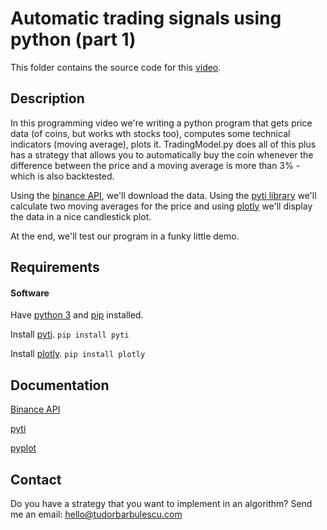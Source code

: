 # Automatic trading signals using python (part 1)
This folder contains the source code for this [video](https://www.youtube.com/watch?v=LiqQsmU6qYg).

## Description
In this programming video we're writing a python program that gets price data (of coins, but works wth stocks too), computes some technical indicators (moving average), plots it. TradingModel.py does all of this plus has a strategy that allows you to automatically buy the coin whenever the difference between the price and a moving average is more than 3% - which is also backtested.

Using the [binance API](https://github.com/binance-exchange/binance-official-api-docs/blob/master/rest-api.md), we'll download the data.
Using the [pyti library](https://pypi.org/project/pyti/) we'll calculate two moving averages for the price 
and using [plotly](https://plot.ly/python/getting-started/) we'll display the data in a nice candlestick plot. 

At the end, we'll test our program in a funky little demo.

## Requirements

#### Software
Have [python 3](https://www.python.org/downloads/) and [pip](https://stackoverflow.com/a/6587528/4468246) installed. 

Install [pyti](https://pypi.org/project/pyti/).
``` pip install pyti ```

Install [plotly](https://plot.ly/python/getting-started/).
``` pip install plotly ```

## Documentation
[Binance API](https://github.com/binance-exchange/binance-official-api-docs/blob/master/rest-api.md)

[pyti](https://pypi.org/project/pyti/)

[pyplot](https://plot.ly/python/getting-started/)

## Contact 

Do you have a strategy that you want to implement in an algorithm?
Send me an email: hello@tudorbarbulescu.com

